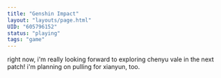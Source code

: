 ```yaml
---
title: "Genshin Impact"
layout: "layouts/page.html"
UID: "605796152"
status: "playing"
tags: "game"
---
```


right now, i'm really looking forward to exploring chenyu vale in the next patch! i'm planning on pulling for xianyun, too.
